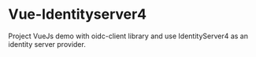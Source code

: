 # Vue-Identityserver4
Project VueJs demo with oidc-client library and use IdentityServer4 as an identity server provider.
